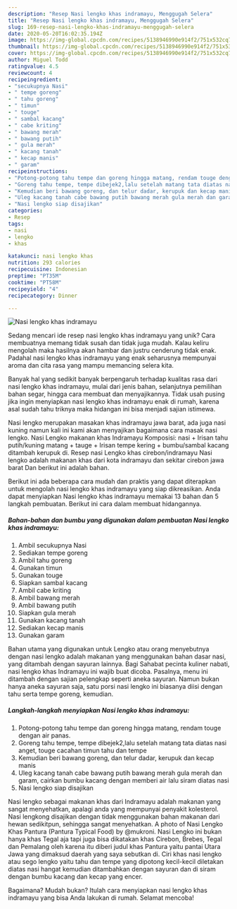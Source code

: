 ```yaml
---
description: "Resep Nasi lengko khas indramayu, Menggugah Selera"
title: "Resep Nasi lengko khas indramayu, Menggugah Selera"
slug: 169-resep-nasi-lengko-khas-indramayu-menggugah-selera
date: 2020-05-20T16:02:35.194Z
image: https://img-global.cpcdn.com/recipes/5138946990e914f2/751x532cq70/nasi-lengko-khas-indramayu-foto-resep-utama.jpg
thumbnail: https://img-global.cpcdn.com/recipes/5138946990e914f2/751x532cq70/nasi-lengko-khas-indramayu-foto-resep-utama.jpg
cover: https://img-global.cpcdn.com/recipes/5138946990e914f2/751x532cq70/nasi-lengko-khas-indramayu-foto-resep-utama.jpg
author: Miguel Todd
ratingvalue: 4.5
reviewcount: 4
recipeingredient:
- "secukupnya Nasi"
- " tempe goreng"
- " tahu goreng"
- " timun"
- " touge"
- " sambal kacang"
- " cabe kriting"
- " bawang merah"
- " bawang putih"
- " gula merah"
- " kacang tanah"
- " kecap manis"
- " garam"
recipeinstructions:
- "Potong-potong tahu tempe dan goreng hingga matang, rendam touge dengan air panas."
- "Goreng tahu tempe, tempe dibejek2,lalu setelah matang tata diatas nasi anget, touge cacahan timun tahu dan tempe"
- "Kemudian beri bawang goreng, dan telur dadar, kerupuk dan kecap manis"
- "Uleg kacang tanah cabe bawang putih bawang merah gula merah dan garam, cairkan bumbu kacang dengan memberi air lalu siram diatas nasi"
- "Nasi lengko siap disajikan"
categories:
- Resep
tags:
- nasi
- lengko
- khas

katakunci: nasi lengko khas 
nutrition: 293 calories
recipecuisine: Indonesian
preptime: "PT35M"
cooktime: "PT58M"
recipeyield: "4"
recipecategory: Dinner

---
```



![Nasi lengko khas indramayu](https://img-global.cpcdn.com/recipes/5138946990e914f2/751x532cq70/nasi-lengko-khas-indramayu-foto-resep-utama.jpg)

Sedang mencari ide resep nasi lengko khas indramayu yang unik? Cara membuatnya memang tidak susah dan tidak juga mudah. Kalau keliru mengolah maka hasilnya akan hambar dan justru cenderung tidak enak. Padahal nasi lengko khas indramayu yang enak seharusnya mempunyai aroma dan cita rasa yang mampu memancing selera kita.

Banyak hal yang sedikit banyak berpengaruh terhadap kualitas rasa dari nasi lengko khas indramayu, mulai dari jenis bahan, selanjutnya pemilihan bahan segar, hingga cara membuat dan menyajikannya. Tidak usah pusing jika ingin menyiapkan nasi lengko khas indramayu enak di rumah, karena asal sudah tahu triknya maka hidangan ini bisa menjadi sajian istimewa.

Nasi lengko merupakan masakan khas indramayu jawa barat, ada juga nasi kuning namun kali ini kami akan menyajikan bagaimana cara masak nasi lengko. Nasi Lengko makanan khas Indramayu Komposisi: nasi + Irisan tahu putih/kuning matang + tauge + Irisan tempe kering + bumbu/sambal kacang ditambah kerupuk di. Resep nasi Lengko khas cirebon/indramayu Nasi lengko adalah makanan khas dari kota indramayu dan sekitar cirebon jawa barat Dan berikut ini adalah bahan.


Berikut ini ada beberapa cara mudah dan praktis yang dapat diterapkan untuk mengolah nasi lengko khas indramayu yang siap dikreasikan. Anda dapat menyiapkan Nasi lengko khas indramayu memakai 13 bahan dan 5 langkah pembuatan. Berikut ini cara dalam membuat hidangannya.

<!--inarticleads1-->

##### Bahan-bahan dan bumbu yang digunakan dalam pembuatan Nasi lengko khas indramayu:

1. Ambil secukupnya Nasi
1. Sediakan  tempe goreng
1. Ambil  tahu goreng
1. Gunakan  timun
1. Gunakan  touge
1. Siapkan  sambal kacang
1. Ambil  cabe kriting
1. Ambil  bawang merah
1. Ambil  bawang putih
1. Siapkan  gula merah
1. Gunakan  kacang tanah
1. Sediakan  kecap manis
1. Gunakan  garam


Bahan utama yang digunakan untuk Lengko atau orang menyebutnya dengan nasi lengko adalah makanan yang menggunakan bahan dasar nasi, yang ditambah dengan sayuran lainnya. Bagi Sahabat pecinta kuliner nabati, nasi lengko khas Indramayu ini wajib buat dicoba. Pasalnya, menu ini ditambah dengan sajian pelengkap seperti aneka sayuran. Namun bukan hanya aneka sayuran saja, satu porsi nasi lengko ini biasanya diisi dengan tahu serta tempe goreng, kemudian. 

<!--inarticleads2-->

##### Langkah-langkah menyiapkan Nasi lengko khas indramayu:

1. Potong-potong tahu tempe dan goreng hingga matang, rendam touge dengan air panas.
1. Goreng tahu tempe, tempe dibejek2,lalu setelah matang tata diatas nasi anget, touge cacahan timun tahu dan tempe
1. Kemudian beri bawang goreng, dan telur dadar, kerupuk dan kecap manis
1. Uleg kacang tanah cabe bawang putih bawang merah gula merah dan garam, cairkan bumbu kacang dengan memberi air lalu siram diatas nasi
1. Nasi lengko siap disajikan


Nasi lengko sebagai makanan khas dari Indramayu adalah makanan yang sangat menyehatkan, apalagi anda yang mempunyai penyakit kolesterol. Nasi lengkong disajikan dengan tidak menggunakan bahan makanan dari hewan sedikitpun, sehingga sangat menyehatkan. A photo of Nasi Lengko Khas Pantura (Pantura Typical Food) by @mukroni. Nasi Lengko ini bukan hanya khas Tegal aja tapi juga bisa dikatakan khas Cirebon, Brebes, Tegal dan Pemalang oleh karena itu diberi judul khas Pantura yaitu pantai Utara Jawa yang dimaksud daerah yang saya sebutkan di. Ciri khas nasi lengko atau sego lengko yaitu tahu dan tempe yang dipotong kecil-kecil diletakan diatas nasi hangat kemudian ditambahkan dengan sayuran dan di siram dengan bumbu kacang dan kecap yang encer. 

Bagaimana? Mudah bukan? Itulah cara menyiapkan nasi lengko khas indramayu yang bisa Anda lakukan di rumah. Selamat mencoba!

